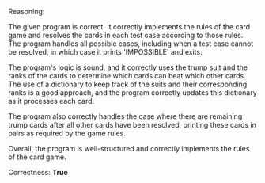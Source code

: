 Reasoning:

The given program is correct. It correctly implements the rules of the card game and resolves the cards in each test case according to those rules. The program handles all possible cases, including when a test case cannot be resolved, in which case it prints 'IMPOSSIBLE' and exits.

The program's logic is sound, and it correctly uses the trump suit and the ranks of the cards to determine which cards can beat which other cards. The use of a dictionary to keep track of the suits and their corresponding ranks is a good approach, and the program correctly updates this dictionary as it processes each card.

The program also correctly handles the case where there are remaining trump cards after all other cards have been resolved, printing these cards in pairs as required by the game rules.

Overall, the program is well-structured and correctly implements the rules of the card game.

Correctness: **True**